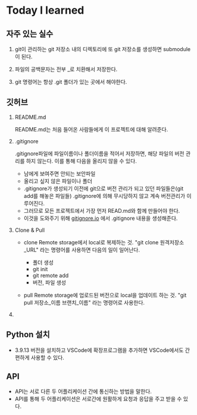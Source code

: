 # Today I learned

## 자주 있는 실수

1. git이 관리하는 git 저장소 내의 디렉토리에 또 git 저장소를 생성하면 submodule이 된다.

2. 파일의 공백문자는 전부 _로 치환해서 저장한다.

3. git 명령어는 항상 .git 폴더가 있는 곳에서 해야한다.

## 깃허브

1. README.md

    README.md는 처음 들어온 사람들에게 이 프로젝트에 대해 알려준다.

2. .gitignore

    .gitignore파일에 파일이름이나 폴더이름을 적어서 저장하면, 해당 파일의 버전 관리를 하지 않는다.
    이를 통해 다음을 올리지 않을 수 있다.
    - 남에게 보여주면 안되는 보안파일
    - 올리고 싶지 않은 파일이나 폴더

    * .gitignore가 생성되기 이전에 git으로 버전 관리가 되고 있던 파일들은(git add를 해놓은 파일들) .gitignore에 의해 무시당하지 않고 계속 버전관리가 이루어진다.
    * 그러므로 모든 프로젝트에서 가장 먼저 READ.md와 함께 만들어야 한다.

    + 이것을 도와주기 위해 [gitignore.io](https://www.toptal.com/developers/gitignore/) 에서 .gitignore 내용을 생성해준다.

3. Clone & Pull
    - clone
        Remote storage에서 local로 복제하는 것.
        "git clone 원격저장소_URL" 라는 명령어를 사용하면 다음의 일이 일어난다.
        * 폴더 생성
        * git init
        * git remote add
        * 버전, 파일 생성
    
    - pull
        Remote storage에 업로드된 버전으로 local을 업데이트 하는 것.
        "git pull 저장소_이름 브랜치_이름" 라는 명령어로 사용한다.

4. 

## Python 설치

- 3.9.13 버전을 설치하고 VSCode에 확장프로그램을 추가하면 VSCode에서도 간편하게 사용할 수 있다.

## API

- API는 서로 다른 두 어플리케이션 간에 통신하는 방법을 말한다.
- API를 통해 두 어플리케이션은 서로간에 원활하게 요청과 응답을 주고 받을 수 있다.
